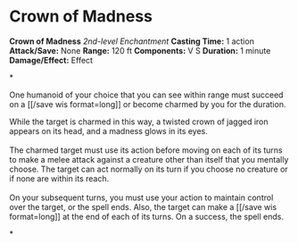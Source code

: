 # Crown of Madness

**Crown of Madness**
_2nd-level Enchantment_
**Casting Time:** 1 action
**Attack/Save:** None
**Range:** 120 ft
**Components:** V S
**Duration:** 1 minute
**Damage/Effect:** Effect

*<p>One humanoid of your choice that you can see within range must succeed on a [[/save wis format=long]] or become charmed by you for the duration.

While the target is charmed in this way, a twisted crown of jagged iron appears on its head, and a madness glows in its eyes. <br /><br />The charmed target must use its action before moving on each of its turns to make a melee attack against a creature other than itself that you mentally choose. The target can act normally on its turn if you choose no creature or if none are within its reach. <br /><br />On your subsequent turns, you must use your action to maintain control over the target, or the spell ends. Also, the target can make a [[/save wis format=long]] at the end of each of its turns. On a success, the spell ends.</p>*